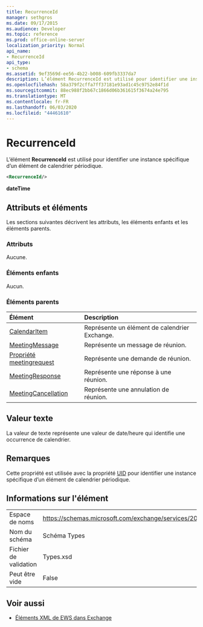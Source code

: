 ```yaml
---
title: RecurrenceId
manager: sethgros
ms.date: 09/17/2015
ms.audience: Developer
ms.topic: reference
ms.prod: office-online-server
localization_priority: Normal
api_name:
- RecurrenceId
api_type:
- schema
ms.assetid: 9ef3569d-ee56-4b22-b008-609fb3337da7
description: L’élément RecurrenceId est utilisé pour identifier une instance spécifique d’un élément de calendrier périodique.
ms.openlocfilehash: 58a379f2cffa7ff37181e93ad1c45c9752e84f1d
ms.sourcegitcommit: 88ec988f2bb67c1866d06b361615f3674a24e795
ms.translationtype: MT
ms.contentlocale: fr-FR
ms.lasthandoff: 06/03/2020
ms.locfileid: "44461610"
---
```

# <a name="recurrenceid"></a>RecurrenceId

L’élément **RecurrenceId** est utilisé pour identifier une instance spécifique d’un élément de calendrier périodique. 
  
```xml
<RecurrenceId/>
```

 **dateTime**
## <a name="attributes-and-elements"></a>Attributs et éléments

Les sections suivantes décrivent les attributs, les éléments enfants et les éléments parents.
  
### <a name="attributes"></a>Attributs

Aucune.
  
### <a name="child-elements"></a>Éléments enfants

Aucun.
  
### <a name="parent-elements"></a>Éléments parents

|**Élément**|**Description**|
|:-----|:-----|
|[CalendarItem](calendaritem.md) <br/> |Représente un élément de calendrier Exchange.  <br/> |
|[MeetingMessage](meetingmessage.md) <br/> |Représente un message de réunion.  <br/> |
|[Propriété meetingrequest](meetingrequest.md) <br/> |Représente une demande de réunion.  <br/> |
|[MeetingResponse](meetingresponse.md) <br/> |Représente une réponse à une réunion.  <br/> |
|[MeetingCancellation](meetingcancellation.md) <br/> |Représente une annulation de réunion.  <br/> |
   
## <a name="text-value"></a>Valeur texte

La valeur de texte représente une valeur de date/heure qui identifie une occurrence de calendrier.
  
## <a name="remarks"></a>Remarques

Cette propriété est utilisée avec la propriété [UID](uid.md) pour identifier une instance spécifique d’un élément de calendrier périodique. 
  
## <a name="element-information"></a>Informations sur l'élément

|||
|:-----|:-----|
|Espace de noms  <br/> |https://schemas.microsoft.com/exchange/services/2006/types  <br/> |
|Nom du schéma  <br/> |Schéma Types  <br/> |
|Fichier de validation  <br/> |Types.xsd  <br/> |
|Peut être vide  <br/> |False  <br/> |
   
## <a name="see-also"></a>Voir aussi



- [Éléments XML de EWS dans Exchange](ews-xml-elements-in-exchange.md)

